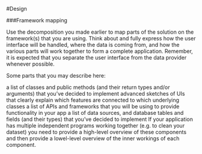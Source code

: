 #Design

###Framework mapping

Use the decomposition you made earlier to map parts of the solution on the framework(s) that you are using. Think about and fully express how the user interface will be handled, where the data is coming from, and how the various parts will work together to form a complete application. Remember, it is expected that you separate the user interface from the data provider whenever possible.

Some parts that you may describe here:

a list of classes and public methods (and their return types and/or arguments) that you’ve decided to implement
advanced sketches of UIs that clearly explain which features are connected to which underlying classes
a list of APIs and frameworks that you will be using to provide functionality in your app
a list of data sources, and database tables and fields (and their types) that you’ve decided to implement
If your application has multiple independent programs working together (e.g. to clean your dataset) you need to provide a high-level overview of these components and then provide a lowel-level overview of the inner workings of each component.


